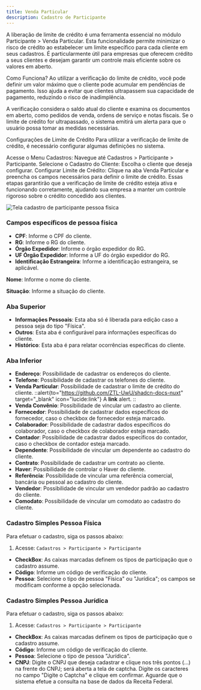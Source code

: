 ```yaml
---
title: Venda Particular
description: Cadastro de Participante
---
```


A liberação de limite de crédito é uma ferramenta essencial no módulo Participante > Venda Particular. Esta funcionalidade permite minimizar o risco de crédito ao estabelecer um limite específico para cada cliente em seus cadastros. É particularmente útil para empresas que oferecem crédito a seus clientes e desejam garantir um controle mais eficiente sobre os valores em aberto.

Como Funciona?
Ao utilizar a verificação do limite de crédito, você pode definir um valor máximo que o cliente pode acumular em pendências de pagamento. Isso ajuda a evitar que clientes ultrapassem sua capacidade de pagamento, reduzindo o risco de inadimplência.

A verificação considera o saldo atual do cliente e examina os documentos em aberto, como pedidos de venda, ordens de serviço e notas fiscais. Se o limite de crédito for ultrapassado, o sistema emitirá um alerta para que o usuário possa tomar as medidas necessárias.

Configurações de Limite de Crédito
Para utilizar a verificação de limite de crédito, é necessário configurar algumas definições no sistema.

Acesse o Menu Cadastros: Navegue até Cadastros > Participante > Participante.
Selecione o Cadastro do Cliente: Escolha o cliente que deseja configurar.
Configurar Limite de Crédito: Clique na aba Venda Particular e preencha os campos necessários para definir o limite de crédito.
Essas etapas garantirão que a verificação de limite de crédito esteja ativa e funcionando corretamente, ajudando sua empresa a manter um controle rigoroso sobre o crédito concedido aos clientes.

![Tela cadastro de participante pessoa fisica](/img/documentacao/participante/participante/pessoafisica.png)

### Campos específicos de pessoa física

- **CPF**: Informe o CPF do cliente.
- **RG**: Informe o RG do cliente.
- **Órgão Expedidor**: Informe o órgão expedidor do RG.
- **UF Órgão Expedidor**: Informe a UF do órgão expedidor do RG.
- **Identificação Estrangeira**: Informe a identificação estrangeira, se aplicável.

**Nome**: Informe o nome do cliente.

**Situação**: Informe a situação do cliente.

### Aba Superior

- **Informações Pessoais**: Esta aba só é liberada para edição caso a pessoa seja do tipo "Física".
- **Outros**: Esta aba é configurável para informações específicas do cliente.
- **Histórico**: Esta aba é para relatar ocorrências específicas do cliente.

### Aba Inferior

- **Endereço**: Possibilidade de cadastrar os endereços do cliente.
- **Telefone**: Possibilidade de cadastrar os telefones do cliente.
- **Venda Particular**: Possibilidade de cadastrar o limite de crédito do cliente.
::alert{to="https://github.com/ZTL-UwU/shadcn-docs-nuxt" target="_blank" icon="lucide:link"}
  A **link** alert.
::
- **Venda Convênio**: Possibilidade de vincular um cadastro ao cliente.
- **Fornecedor**: Possibilidade de cadastrar dados específicos do fornecedor, caso o checkbox de fornecedor esteja marcado.
- **Colaborador**: Possibilidade de cadastrar dados específicos do colaborador, caso o checkbox de colaborador esteja marcado.
- **Contador**: Possibilidade de cadastrar dados específicos do contador, caso o checkbox de contador esteja marcado.
- **Dependente**: Possibilidade de vincular um dependente ao cadastro do cliente.
- **Contrato**: Possibilidade de cadastrar um contrato ao cliente.
- **Haver**: Possibilidade de controlar o Haver do cliente.
- **Referência**: Possibilidade de vincular uma referência comercial, bancária ou pessoal ao cadastro do cliente.
- **Vendedor**: Possibilidade de vincular um vendedor padrão ao cadastro do cliente.
- **Comodato**: Possibilidade de vincular um comodato ao cadastro do cliente.

### Cadastro Simples Pessoa Física

Para efetuar o cadastro, siga os passos abaixo:

1. Acesse: `Cadastros > Participante > Participante`

- **CheckBox**: As caixas marcadas definem os tipos de participação que o cadastro assume.
- **Código**: Informe um código de verificação do cliente.
- **Pessoa**: Selecione o tipo de pessoa "Física" ou "Jurídica"; os campos se modificam conforme a opção selecionada.

### Cadastro Simples Pessoa Jurídica

Para efetuar o cadastro, siga os passos abaixo:

1. Acesse: `Cadastros > Participante > Participante`

- **CheckBox**: As caixas marcadas definem os tipos de participação que o cadastro assume.
- **Código**: Informe um código de verificação do cliente.
- **Pessoa**: Selecione o tipo de pessoa "Jurídica".
- **CNPJ**: Digite o CNPJ que deseja cadastrar e clique nos três pontos (...) na frente do CNPJ; será aberta a tela de captcha. Digite os caracteres no campo "Digite o Captcha" e clique em confirmar. Aguarde que o sistema efetue a consulta na base de dados da Receita Federal.
